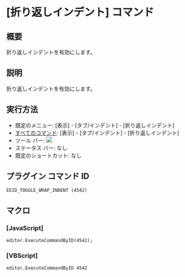 # \[折り返しインデント\] コマンド

## 概要

折り返しインデントを有効にします。

## 説明

折り返しインデントを有効にします。

## 実行方法

- 既定のメニュー: \[表示\] \- \[タブ/インデント\] \- \[折り返しインデント\]
- [すべてのコマンド](../../glossary/allcommands): \[表示\] \- \[タブ/インデント\] \- \[折り返しインデント\]
- ツール バー: ![](../../images/wrap_indent24x16..png)
- ステータス バー: なし
- 既定のショートカット: なし

## プラグイン コマンド ID

```
EEID_TOGGLE_WRAP_INDENT (4542)
```

## マクロ

### \[JavaScript\]

```
editor.ExecuteCommandByID(4542);
```

### \[VBScript\]

```
editor.ExecuteCommandByID 4542
```
